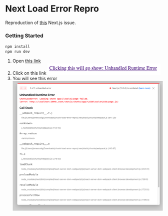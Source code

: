 # Next Load Error Repro

Reproduction of [this](https://github.com/vercel/next.js/issues/56484) Next.js issue.

### Getting Started

```shell
npm install
npm run dev
```

1. Open [this link](http://localhost:3000/)
2. Click on this link ![Link to Click](./misc/Screenshot%202023-10-31%20at%2018.59.44.png)
3. You will see this error ![Error Message](./misc/Screenshot%202023-10-31%20at%2018.59.51.png)
